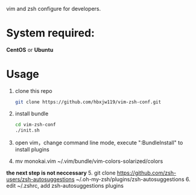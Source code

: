 vim and zsh configure for developers.

System required:
=====
**CentOS**  or  **Ubuntu**

Usage
=====

1. clone this repo

	```bash
	git clone https://github.com/hbxjw119/vim-zsh-conf.git
	```

2. install bundle

	```bash
	cd vim-zsh-conf
	./init.sh
	```

3. open vim，change command line mode, execute ":BundleInstall" to install plugins

4. mv monokai.vim ~/.vim/bundle/vim-colors-solarized/colors

**the next step is not neccessary**
5. git clone https://github.com/zsh-users/zsh-autosuggestions ~/.oh-my-zsh/plugins/zsh-autosuggestions
6. edit ~/.zshrc, add zsh-autosuggestions plugins
